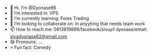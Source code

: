 - 👋 Hi, I’m @Dyonase86
- 👀 I’m interested in: VPS 
- 🌱 I’m currently learning: Forex Trading
- 💞️ I’m looking to collaborate on: In anyyhing that needs team work
- 📫 How to reach me: 0813819898/facebook/sivuyil dyonase/email: siyadyonase62@gmail.com 
- 😄 Pronouns: ...
- ⚡ Fun fact: Comedy

<!---
Dyonase86/Dyonase86 is a ✨ special ✨ repository because its `README.md` (this file) appears on your GitHub profile.
You can click the Preview link to take a look at your changes.
--->
